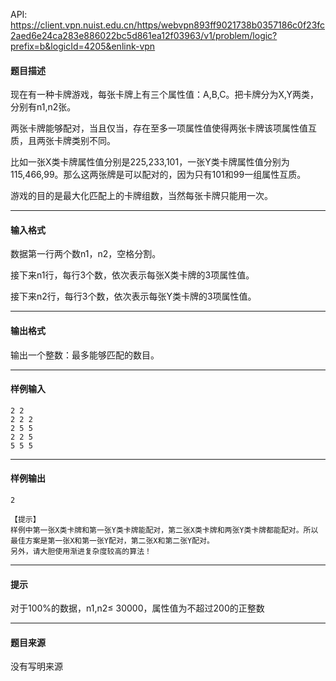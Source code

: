 API: https://client.vpn.nuist.edu.cn/https/webvpn893ff9021738b0357186c0f23fc2aed6e24ca283e886022bc5d861ea12f03963/v1/problem/logic?prefix=b&logicId=4205&enlink-vpn

#### 题目描述

现在有一种卡牌游戏，每张卡牌上有三个属性值：A,B,C。把卡牌分为X,Y两类，分别有n1,n2张。

两张卡牌能够配对，当且仅当，存在至多一项属性值使得两张卡牌该项属性值互质，且两张卡牌类别不同。

比如一张X类卡牌属性值分别是225,233,101，一张Y类卡牌属性值分别为115,466,99。那么这两张牌是可以配对的，因为只有101和99一组属性互质。

游戏的目的是最大化匹配上的卡牌组数，当然每张卡牌只能用一次。

---

#### 输入格式

数据第一行两个数n1，n2，空格分割。

接下来n1行，每行3个数，依次表示每张X类卡牌的3项属性值。

接下来n2行，每行3个数，依次表示每张Y类卡牌的3项属性值。

---

#### 输出格式

输出一个整数：最多能够匹配的数目。

---

#### 样例输入
```
2 2
2 2 2
2 5 5
2 2 5
5 5 5
```

---

#### 样例输出
```
2

【提示】
样例中第一张X类卡牌和第一张Y类卡牌能配对，第二张X类卡牌和两张Y类卡牌都能配对。所以最佳方案是第一张X和第一张Y配对，第二张X和第二张Y配对。
另外，请大胆使用渐进复杂度较高的算法！
```

---

#### 提示

对于100%的数据，n1,n2≤ 30000，属性值为不超过200的正整数

---

#### 题目来源

没有写明来源